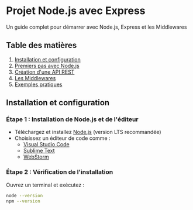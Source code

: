 # Projet Node.js avec Express

Un guide complet pour démarrer avec Node.js, Express et les Middlewares

## Table des matières
1. [Installation et configuration](#installation-et-configuration)
2. [Premiers pas avec Node.js](#premiers-pas-avec-nodejs)
3. [Création d'une API REST](#création-dune-api-rest)
4. [Les Middlewares](#les-middlewares)
5. [Exemples pratiques](#exemples-pratiques)

## Installation et configuration

### Étape 1 : Installation de Node.js et de l'éditeur
- Téléchargez et installez [Node.js](https://nodejs.org/) (version LTS recommandée)
- Choisissez un éditeur de code comme :
  - [Visual Studio Code](https://code.visualstudio.com/)
  - [Sublime Text](https://www.sublimetext.com/)
  - [WebStorm](https://www.jetbrains.com/webstorm/)

### Étape 2 : Vérification de l'installation
Ouvrez un terminal et exécutez :
```bash
node --version
npm --version
